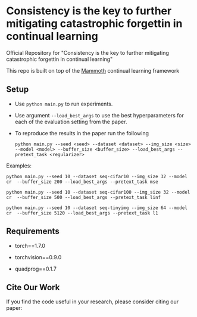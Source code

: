 # Consistency is the key to further mitigating catastrophic forgettin in continual learning 
Official Repository for  "Consistency is the key to further mitigating catastrophic forgettin in continual learning"

This repo is built on top of the [Mammoth](https://github.com/aimagelab/mammoth) continual learning framework

## Setup

+ Use `python main.py` to run experiments.
+ Use argument `--load_best_args` to use the best hyperparameters for each of the evaluation setting from the paper.
+ To reproduce the results in the paper run the following

    `python main.py --seed <seed> --dataset <dataset> --img_size <size> --model <model> --buffer_size <buffer_size> --load_best_args --pretext_task <regularizer>`

 Examples:
    
    python main.py --seed 10 --dataset seq-cifar10 --img_size 32 --model cr  --buffer_size 200 --load_best_args --pretext_task mse
  
    python main.py --seed 10 --dataset seq-cifar100 --img_size 32 --model cr  --buffer_size 500 --load_best_args --pretext_task linf

    python main.py --seed 10 --dataset seq-tinyimg --img_size 64 --model cr  --buffer_size 5120 --load_best_args --pretext_task l1
    

## Requirements

- torch==1.7.0

- torchvision==0.9.0 

- quadprog==0.1.7

## Cite Our Work

If you find the code useful in your research, please consider citing our paper:

